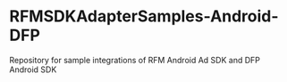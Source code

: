 # RFMSDKAdapterSamples-Android-DFP
Repository for sample integrations of RFM Android Ad SDK and DFP Android SDK

